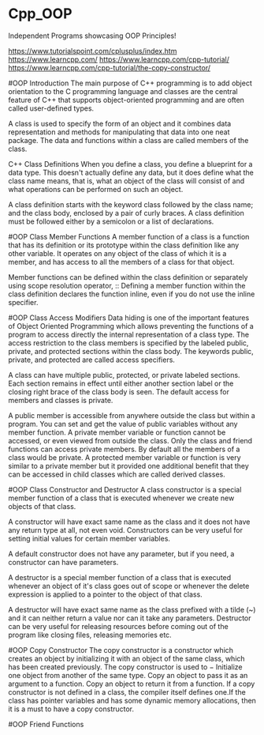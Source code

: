 # Cpp_OOP
Independent Programs showcasing OOP Principles!

https://www.tutorialspoint.com/cplusplus/index.htm
https://www.learncpp.com/
https://www.learncpp.com/cpp-tutorial/
https://www.learncpp.com/cpp-tutorial/the-copy-constructor/


#OOP Introduction
The main purpose of C++ programming is to add object orientation to the C programming language and classes are the central feature of C++ that supports object-oriented programming and are often called user-defined types.

A class is used to specify the form of an object and it combines data representation and methods for manipulating that data into one neat package. The data and functions within a class are called members of the class.

C++ Class Definitions
When you define a class, you define a blueprint for a data type. This doesn't actually define any data, but it does define what the class name means, that is, what an object of the class will consist of and what operations can be performed on such an object.

A class definition starts with the keyword class followed by the class name; and the class body, enclosed by a pair of curly braces. A class definition must be followed either by a semicolon or a list of declarations.


#OOP Class Member Functions
A member function of a class is a function that has its definition or its prototype within the class definition like any other variable. It operates on any object of the class of which it is a member, and has access to all the members of a class for that object.

Member functions can be defined within the class definition or separately using scope resolution operator, ::
Defining a member function within the class definition declares the function inline, even if you do not use the inline specifier.


#OOP Class Access Modifiers
Data hiding is one of the important features of Object Oriented Programming which allows preventing the functions of a program to access directly the internal representation of a class type. The access restriction to the class members is specified by the labeled public, private, and protected sections within the class body. The keywords public, private, and protected are called access specifiers.

A class can have multiple public, protected, or private labeled sections. Each section remains in effect until either another section label or the closing right brace of the class body is seen. The default access for members and classes is private.

A public member is accessible from anywhere outside the class but within a program. You can set and get the value of public variables without any member function.
A private member variable or function cannot be accessed, or even viewed from outside the class. Only the class and friend functions can access private members. By default all the members of a class would be private.
A protected member variable or function is very similar to a private member but it provided one additional benefit that they can be accessed in child classes which are called derived classes.


#OOP Class Constructor and Destructor
A class constructor is a special member function of a class that is executed whenever we create new objects of that class.

A constructor will have exact same name as the class and it does not have any return type at all, not even void. Constructors can be very useful for setting initial values for certain member variables.

A default constructor does not have any parameter, but if you need, a constructor can have parameters.

A destructor is a special member function of a class that is executed whenever an object of it's class goes out of scope or whenever the delete expression is applied to a pointer to the object of that class.

A destructor will have exact same name as the class prefixed with a tilde (~) and it can neither return a value nor can it take any parameters. Destructor can be very useful for releasing resources before coming out of the program like closing files, releasing memories etc.


#OOP Copy Constructor
The copy constructor is a constructor which creates an object by initializing it with an object of the same class, which has been created previously. The copy constructor is used to −
          Initialize one object from another of the same type.
          Copy an object to pass it as an argument to a function.
          Copy an object to return it from a function.
If a copy constructor is not defined in a class, the compiler itself defines one.If the class has pointer variables and has some dynamic memory allocations, then it is a must to have a copy constructor.


#OOP Friend Functions
